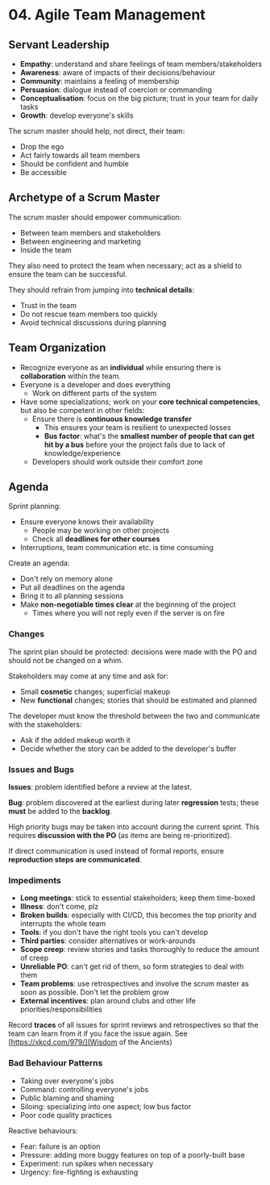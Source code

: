 # 04. Agile Team Management

## Servant Leadership

- **Empathy**: understand and share feelings of team members/stakeholders
- **Awareness**: aware of impacts of their decisions/behaviour
- **Community**: maintains a feeling of membership
- **Persuasion**: dialogue instead of coercion or commanding
- **Conceptualisation**: focus on the big picture; trust in your team for daily tasks
- **Growth**: develop everyone's skills

The scrum master should help, not direct, their team:

- Drop the ego
- Act fairly towards all team members
- Should be confident and humble
- Be accessible

## Archetype of a Scrum Master

The scrum master should empower communication:

- Between team members and stakeholders
- Between engineering and marketing
- Inside the team

They also need to protect the team when necessary; act as a shield to ensure the team can be successful.

They should refrain from jumping into **technical details**:

- Trust in the team
- Do not rescue team members too quickly
- Avoid technical discussions during planning

## Team Organization

- Recognize everyone as an **individual** while ensuring there is **collaboration** within the team.
- Everyone is a developer and does everything
  - Work on different parts of the system
- Have some specializations; work on your **core technical competencies**, but also be competent in other fields:
  - Ensure there is **continuous knowledge transfer**
    - This ensures your team is resilient to unexpected losses
    - **Bus factor**: what's the **smallest number of people that can get hit by a bus** before your the project fails due to lack of knowledge/experience
  - Developers should work outside their comfort zone

## Agenda

Sprint planning:

- Ensure everyone knows their availability
  - People may be working on other projects
  - Check all **deadlines for other courses**
- Interruptions, team communication etc. is time consuming

Create an agenda:

- Don't rely on memory alone
- Put all deadlines on the agenda
- Bring it to all planning sessions
- Make **non-negotiable times clear** at the beginning of the project
  - Times where you will not reply even if the server is on fire

### Changes

The sprint plan should be protected: decisions were made with the PO and should not be changed on a whim.

Stakeholders may come at any time and ask for:

- Small **cosmetic** changes; superficial makeup
- New **functional** changes; stories that should be estimated and planned

The developer must know the threshold between the two and communicate with the stakeholders:

- Ask if the added makeup worth it
- Decide whether the story can be added to the developer's buffer

### Issues and Bugs

**Issues**: problem identified before a review at the latest.

**Bug**: problem discovered at the earliest during later **regression** tests; these **must** be added to the **backlog**.

High priority bugs may be taken into account during the current sprint. This requires **discussion with the PO** (as items are being re-prioritized).

If direct communication is used instead of formal reports, ensure **reproduction steps are communicated**.

### Impediments

- **Long meetings**: stick to essential stakeholders; keep them time-boxed
- **Illness**: don't come, plz
- **Broken builds**: especially with CI/CD, this becomes the top priority and interrupts the whole team
- **Tools**: if you don't have the right tools you can't develop
- **Third parties**: consider alternatives or work-arounds
- **Scope creep**: review stories and tasks thoroughly to reduce the amount of creep
- **Unreliable PO**: can't get rid of them, so form strategies to deal with them
- **Team problems**: use retrospectives and involve the scrum master as soon as possible. Don't let the problem grow
- **External incentives**: plan around clubs and other life priorities/responsibilities

Record **traces** of all issues for sprint reviews and retrospectives so that the team can learn from it if you face the issue again. See [https://xkcd.com/979/](Wisdom of the Ancients)

### Bad Behaviour Patterns

- Taking over everyone's jobs
- Command: controlling everyone's jobs
- Public blaming and shaming
- Siloing: specializing into one aspect; low bus factor
- Poor code quality practices

Reactive behaviours:

- Fear: failure is an option
- Pressure: adding more buggy features on top of a poorly-built base
- Experiment: run spikes when necessary
- Urgency: fire-fighting is exhausting
